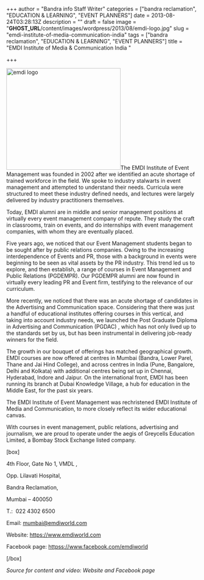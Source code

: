 +++
author = "Bandra info Staff Writer"
categories = ["bandra reclamation", "EDUCATION &amp; LEARNING", "EVENT PLANNERS"]
date = 2013-08-24T03:28:13Z
description = ""
draft = false
image = "__GHOST_URL__/content/images/wordpress/2013/08/emdi-logo.jpg"
slug = "emdi-institute-of-media-communication-india"
tags = ["bandra reclamation", "EDUCATION &amp; LEARNING", "EVENT PLANNERS"]
title = "EMDI Institute of Media & Communication India "

+++


<p><a href="https://i1.wp.com/bandra.info/wp-content/uploads/2013/08/emdi-logo.jpg?ssl=1"><img loading="lazy" class="size-full wp-image-3930 alignright" alt="emdi logo" src="https://i1.wp.com/bandra.info/wp-content/uploads/2013/08/emdi-logo.jpg?resize=300%2C266&#038;ssl=1" width="300" height="266" data-recalc-dims="1" /></a>The EMDI Institute of Event Management was founded in 2002 after we identified an acute shortage of trained workforce in the field. We spoke to industry stalwarts in event management and attempted to understand their needs. Curricula were structured to meet these industry defined needs, and lectures were largely delivered by industry practitioners themselves.</p>
<p>Today, EMDI alumni are in middle and senior management positions at virtually every event management company of repute. They study the craft in classrooms, train on events, and do internships with event management companies, with whom they are eventually placed.</p>
<p>Five years ago, we noticed that our Event Management students began to be sought after by public relations companies. Owing to the increasing interdependence of Events and PR, those with a background in events were beginning to be seen as vital assets by the PR industry. This trend led us to explore, and then establish, a range of courses in Event Management and Public Relations (PGDEMPR). Our PGDEMPR alumni are now found in virtually every leading PR and Event firm, testifying to the relevance of our curriculum.</p>
<p>More recently, we noticed that there was an acute shortage of candidates in the Advertising and Communication space. Considering that there was just a handful of educational institutes offering courses in this vertical, and taking into account industry needs, we launched the Post Graduate Diploma in Advertising and Communication (PGDAC) , which has not only lived up to the standards set by us, but has been instrumental in delivering job-ready winners for the field.</p>
<p>The growth in our bouquet of offerings has matched geographical growth. EMDI courses are now offered at centres in Mumbai (Bandra, Lower Parel, Thane and Jai Hind College), and across centres in India (Pune, Bangalore, Delhi and Kolkata) with additional centres being set up in Chennai, Hyderabad, Indore and Jaipur. On the international front, EMDI has been running its branch at Dubai Knowledge Village, a hub for education in the Middle East, for the past six years.</p>
<p>The EMDI Institute of Event Management was rechristened EMDI Institute of Media and Communication, to more closely reflect its wider educational canvas.</p>
<p>With courses in event management, public relations, advertising and journalism, we are proud to operate under the aegis of Greycells Education Limited, a Bombay Stock Exchange listed company.</p>
<p>[box]</p>
<p>4th Floor, Gate No 1, VMDL ,</p>
<p>Opp. Lilavati Hospital,</p>
<p>Bandra Reclamation,</p>
<p>Mumbai &#8211; 400050</p>
<p>T.:  022 4302 6500</p>
<p>Email: <a href="mailto:mumbai@emdiworld.com">mumbai@emdiworld.com</a></p>
<p>Website: <a href="https://www.emdiworld.com">https://www.emdiworld.com</a></p>
<p>Facebook page: <a href="httpss://www.facebook.com/emdiworld">httpss://www.facebook.com/emdiworld</a></p>
<p>[/box]</p>
<p><em>Source for content and video: Website and Facebook page</em></p>




